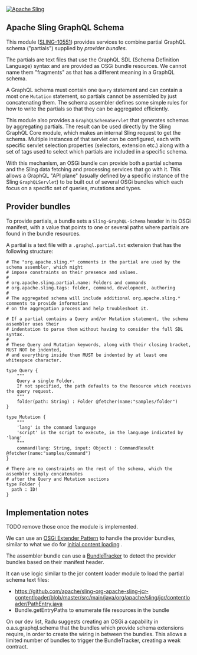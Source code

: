 [![Apache Sling](https://sling.apache.org/res/logos/sling.png)](https://sling.apache.org)

Apache Sling GraphQL Schema
----

This module ([SLING-10551](https://issues.apache.org/jira/browse/SLING-10551)) provides services to combine partial GraphQL
schema ("partials") supplied by _provider bundles_.

The partials are text files that use the GraphQL SDL (Schema Definition  Language) syntax and are
provided as OSGi bundle resources. We cannot name them "fragments" as that has a different meaning
in a GraphQL schema.

A GraphQL schema must contain one `Query` statement and can contain a most one `Mutation` statement,
so partials cannot be assembled by just concatenating them. The schema assembler defines some simple 
rules for how to write the partials so that they can be aggregated efficiently.

This module also provides a `GraphQLSchemaServlet` that generates schemas by aggregating partials.
The result can be used directly by the Sling GraphQL Core module, which makes an internal Sling request
to get the schema. Multiple instances of that servlet can be configured, each with specific servlet
selection properties (selectors, extension etc.) along with a set of tags used to select which partials
are included in a specific schema.

With this mechanism, an OSGi bundle can provide both a partial schema and the Sling data fetching and
processing services that go with it. This allows a GraphQL "API plane" (usually defined by a specific
instance of the Sling `GraphQLServlet`) to be built out of several OSGi bundles which each focus on a
specific set of queries, mutations and types.

## Provider bundles

To provide partials, a bundle sets a `Sling-GraphQL-Schema` header in its OSGi manifest, with a value that
points to one or several paths where partials are found in the bundle resources.

A partial is a text file with a `.graphql.partial.txt` extension that has the following structure:

    # The "org.apache.sling.*" comments in the partial are used by the schema assembler, which might
    # impose constraints on their presence and values.
    #
    # org.apache.sling.partial.name: Folders and commands
    # org.apache.sling.tags: folder, command, development, authoring
    #
    # The aggregated schema will include additional org.apache.sling.* comments to provide information
    # on the aggregation process and help troubleshoot it.

    # If a partial contains a Query and/or Mutation statement, the schema assembler uses their
    # indentation to parse them without having to consider the full SDL syntax.
    #
    # These Query and Mutation keywords, along with their closing bracket, MUST NOT be indented,
    # and everything inside them MUST be indented by at least one whitespace character.

    type Query {
        """ 
        Query a single Folder.
        If not specified, the path defaults to the Resource which receives the query request.
        """
        folder(path: String) : Folder @fetcher(name:"samples/folder")
    }

    type Mutation {
        """ 
        'lang' is the command language
        'script' is the script to execute, in the language indicated by 'lang'
        """  
        command(lang: String, input: Object) : CommandResult @fetcher(name:"samples/command")
    }

    # There are no constraints on the rest of the schema, which the assembler simply concatenates
    # after the Query and Mutation sections
    type Folder {
      path : ID!
    }

## Implementation notes

TODO remove those once the module is implemented.

We can use an [OSGi Extender Pattern](https://enroute.osgi.org/FAQ/400-patterns.html) to handle the
provider bundles, similar to what we do for 
[initial content loading](https://sling.apache.org/documentation/bundles/content-loading-jcr-contentloader.html)
.

The assembler bundle can use a
[BundleTracker](https://docs.osgi.org/javadoc/r4v42/org/osgi/util/tracker/BundleTracker.html)
to detect the provider bundles based on their manifest header.

It can use logic similar to the jcr content loader module to load the partial schema text files:

* https://github.com/apache/sling-org-apache-sling-jcr-contentloader/blob/master/src/main/java/org/apache/sling/jcr/contentloader/PathEntry.java
* Bundle.getEntryPaths to enumerate file resources in the bundle

On our dev list, Radu suggests creating an OSGi a capability in o.a.s.graphql.schema that the bundles which provide schema extensions require, in order to create the wiring in between the bundles. This allows a limited number of bundles to trigger the BundleTracker, creating a weak contract.

